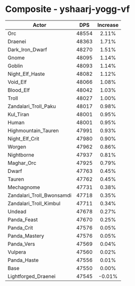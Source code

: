 # Composite - yshaarj-yogg-vf
| Actor | DPS | Increase |
|---|:---:|:---:|
|Orc|48554|2.11%|
|Draenei|48363|1.71%|
|Dark_Iron_Dwarf|48270|1.51%|
|Gnome|48095|1.14%|
|Goblin|48093|1.14%|
|Night_Elf_Haste|48082|1.12%|
|Void_Elf|48066|1.08%|
|Blood_Elf|48042|1.03%|
|Troll|48027|1.00%|
|Zandalari_Troll_Paku|48017|0.98%|
|Kul_Tiran|48001|0.95%|
|Human|48001|0.95%|
|Highmountain_Tauren|47991|0.93%|
|Night_Elf_Crit|47980|0.90%|
|Worgen|47962|0.86%|
|Nightborne|47937|0.81%|
|Maghar_Orc|47925|0.79%|
|Dwarf|47763|0.45%|
|Tauren|47762|0.45%|
|Mechagnome|47731|0.38%|
|Zandalari_Troll_Bwonsamdi|47718|0.35%|
|Zandalari_Troll_Kimbul|47711|0.34%|
|Undead|47678|0.27%|
|Panda_Feast|47670|0.25%|
|Panda_Crit|47576|0.05%|
|Panda_Mastery|47576|0.05%|
|Panda_Vers|47569|0.04%|
|Vulpera|47560|0.02%|
|Panda_Haste|47556|0.01%|
|Base|47550|0.00%|
|Lightforged_Draenei|47545|-0.01%|
